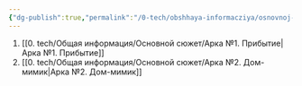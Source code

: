 ```yaml
---
{"dg-publish":true,"permalink":"/0-tech/obshhaya-informacziya/osnovnoj-syuzhet/progress-osnovnogo-syuzheta/"}
---
```



1. [[0. tech/Общая информация/Основной сюжет/Арка №1. Прибытие\|Арка №1. Прибытие]]
2. [[0. tech/Общая информация/Основной сюжет/Арка №2. Дом-мимик\|Арка №2. Дом-мимик]]